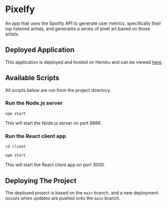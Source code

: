 # Pixelfy

An app that uses the Spotify API to generate user metrics, specifically their top listened artists, and generates a series of pixel art based on those artists.
  
## Deployed Application

This application is deployed and hosted on Heroku and can be viewed 
[here](https://spotify-pixelfy.herokuapp.com/).

## Available Scripts

All scripts below are run from the project directory.

### Run the Node.js server

`npm start`

This will start the Node.js server on port 8888.

### Run the React client app

`cd client`

`npm start`

This will start the React client app on port 3000.

## Deploying The Project

The deployed project is based on the `main` branch, and a new deployment occurs when updates are pushed onto the `main` branch.
